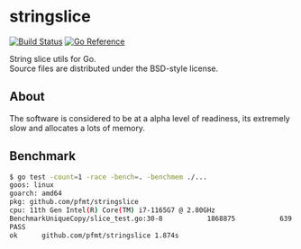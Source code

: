 # stringslice

[![Build Status](https://cloud.drone.io/api/badges/pfmt/stringslice/status.svg)](https://cloud.drone.io/pfmt/stringslice)
[![Go Reference](https://pkg.go.dev/badge/github.com/pfmt/stringslice.svg)](https://pkg.go.dev/github.com/pfmt/stringslice)

String slice utils for Go.  
Source files are distributed under the BSD-style license.

## About

The software is considered to be at a alpha level of readiness,
its extremely slow and allocates a lots of memory.

## Benchmark

```sh
$ go test -count=1 -race -bench=. -benchmem ./...
goos: linux
goarch: amd64
pkg: github.com/pfmt/stringslice
cpu: 11th Gen Intel(R) Core(TM) i7-1165G7 @ 2.80GHz
BenchmarkUniqueCopy/slice_test.go:30-8         	 1868875	       639.6 ns/op	      47 B/op	       0 allocs/op
PASS
ok  	github.com/pfmt/stringslice	1.874s
```
